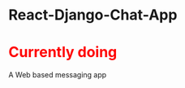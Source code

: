 # React-Django-Chat-App
<h1 style="color:red">Currently doing </h1>

<p>A Web based messaging app</p>
